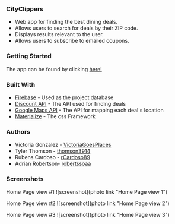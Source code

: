 ### CityClippers

* Web app for finding the best dining deals.
* Allows users to search for deals by their ZIP code.
* Displays results relevant to the user.
* Allows users to subscribe to emailed coupons.

### Getting Started
The app can be found by clicking [here!](https://victoriagoesplaces.github.io/ProjectOne/)

### Built With
* [Firebase](https://firebase.google.com/) - Used as the project database
* [Discount API](https://discountapi.com/) - The API used for finding deals
* [Google Maps API](https://cloud.google.com/maps-platform/) - The API for mapping each deal's location
* [Materialize](http://materializecss.com/) - The css Framework

### Authors
* Victoria Gonzalez - [VictoriaGoesPlaces](https://github.com/victoriagoesplaces)
* Tyler Thomson - [thomson3914](https://github.com/thomson3914)
* Rubens Cardoso - [rCardoso89](https://github.com/rcardoso89)
* Adrian Robertson- [robertssoaa](https://github.com/robertssoaa)

### Screenshots

Home Page view #1
![screenshot](photo link "Home Page view 1")

Home Page view #2
![screenshot](photo link "Home Page view 2")

Home Page view #3
![screenshot](photo link "Home Page view 3")
